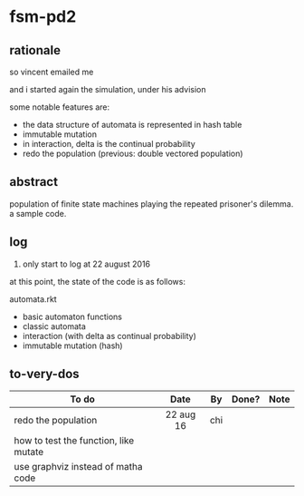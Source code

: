 # fsm-pd2

## rationale
so vincent emailed me

and i started again the simulation, under his advision

some notable features are:

* the data structure of automata is represented in hash table
* immutable mutation
* in interaction, delta is the continual probability
* redo the population (previous: double vectored population)

## abstract
population of finite state machines playing the repeated prisoner's dilemma.
a sample code.

## log

1. only start to log at 22 august 2016

at this point, the state of the code is as follows:

automata.rkt
* basic automaton functions
* classic automata
* interaction (with delta as continual probability)
* immutable mutation (hash)



## to-very-dos

| To do         | Date          | By    | Done? | Note|
| ------------- |:-------------:| ----- |:-----:|-----|
| redo the population      | 22 aug 16 | chi | ||
| how to test the function, like mutate  | ||||
| use graphviz instead of matha code  | |||||



